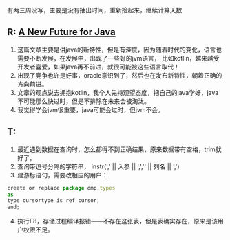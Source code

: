 有两三周没写，主要是没有抽出时间，重新拾起来，继续计算天数

## R: [A New Future for Java](https://medium.com/better-programming/a-new-future-for-java-b10a6789f962)  
1. 这篇文章主要是讲java的新特性，但是有深度，因为随着时代的变化，语言也需要不断发展，在发展中，出现了一些好的jvm语言，
比如kotlin，越来越受开发者喜爱，如果java再不前进，就很可能被这些语言取代！
2. 出现了竞争也许是好事，oracle意识到了，然后也在发布新特性，朝着正确的方向前进。
3. 文章的观点说去拥抱kotlin，我个人先持观望态度，把自己的java学好，java不可能那么快过时，但是不排除在未来会被淘汰。
4. 我觉得学会jvm很重要，java可能会过时，但jvm不会。


## T:
1. 最近遇到数据在查询时，怎么都得不到正确结果，原来数据带有空格，trim就好了。
2. 查询带逗号分隔的字符串， instr(',' || 入参 || ',','' || 列名 || ',')
3. 建游标语句，需要改相应的用户：
```javascript
create or replace package dmp.types
as
type cursortype is ref cursor;
end;
```
4. 执行F8，存储过程编译报错——不存在这张表，但是表确实存在，原来是该用户权限不足。
